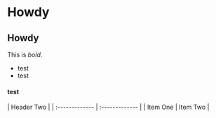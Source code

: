 # Howdy
## Howdy
This is *bold*.
- test
- test
#### test

 | Header Two     |
| :------------- | :------------- |
| Item One       | Item Two       |
